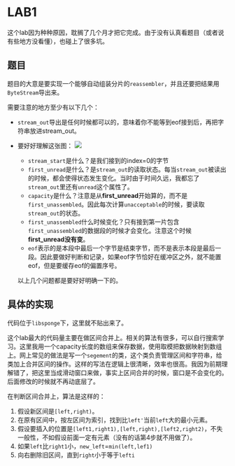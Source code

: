# LAB1
这个lab因为种种原因，耽搁了几个月才把它完成。由于没有认真看题目（或者说有些地方没看懂），也碰上了很多坑。

## 题目
题目的大意是要实现一个能够自动组装分片的`reassembler`，并且还要把结果用`ByteStream`导出来。

需要注意的地方至少有以下几个：
* `stream_out`导出是任何时候都可以的，意味着你不能等到eof接到后，再把字符串放进stream_out。
* 要好好理解这张图：
![](https://i.loli.net/2021/07/08/MjGpQOl7xyrkiSA.png)
    * `stream_start`是什么？是我们接到的index=0的字节
    * `first_unread`是什么？是`stream_out`的读取状态。每当`stream_out`被读出的时候，都会使得状态发生变化。当时由于时间久远，我都忘了`stream_out`里还有`unread`这个属性了。
    * `capacity`是什么？注意是从**first_unread**开始算的，而不是`first_unassembled`。因此每次计算`unacceptable`的时候，要读取`stream_out`的状态。
    * `first_unassembled`什么时候变化？只有接到第一片包含`first_unassembled`的数据段的时候才会变化。注意这个时候**first_unread没有变**。
    * `eof`表示的是本段中最后一个字节是结束字节，而不是表示本段是最后一段。因此要做好判断和记录，如果eof字节恰好在缓冲区之外，就不能置eof，但是要缓存eof的偏置序号。

    以上几个问题都是要好好明确一下的。
## 具体的实现

代码位于`libsponge`下，这里就不贴出来了。

这个lab最大的代码量主要在做区间合并上。相关的算法有很多，可以自行搜索学习。这里我用一个capacity长度的数组来保存数据，使用取模把数据映射到数组上。网上常见的做法是写一个`segement`的类，这个类负责管理区间和字符串，给类加上合并区间的操作。这样的写法在逻辑上很清晰，效率也很高。我因为前期理解错了，把这里当成滑动窗口来做，事实上区间合并的时候，窗口是不会变化的。后面修改的时候就不再动底层了。

在判断区间合并上，算法是这样的：
1. 假设新区间是`[left,right)`。
2. 在原有区间中，按左区间为索引，找到比`left'`当前`left`大的最小元素。
3. 假设要插入的位置是`[left1,right1),[left,right),[left2,right2)`，不失一般性，不如假设前面一定有元素（没有的话第4步就不用做了）。
4. 如果`left`比`right1`小，`new_left`=`min(left,lef1)`
5. 向右删除旧区间，直到`right`小于等于`lefti`